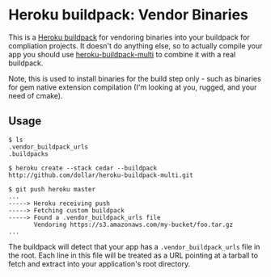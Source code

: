 Heroku buildpack: Vendor Binaries
=================================

This is a [Heroku buildpack](http://devcenter.heroku.com/articles/buildpacks) for vendoring binaries into your buildpack for compliation projects. It doesn't do anything else, so to actually compile your app you should use [heroku-buildpack-multi](https://github.com/ddollar/heroku-buildpack-multi) to combine it with a real buildpack.

Note, this is used to install binaries for the build step only - such as binaries for gem native extension compilation (I'm looking at you, rugged, and your need of cmake).

Usage
-----

    $ ls
    .vendor_buildpack_urls
    .buildpacks

    $ heroku create --stack cedar --buildpack http://github.com/dollar/heroku-buildpack-multi.git

    $ git push heroku master
    ...
    -----> Heroku receiving push
    -----> Fetching custom buildpack
    -----> Found a .vendor_buildpack_urls file
           Vendoring https://s3.amazonaws.com/my-bucket/foo.tar.gz
    ...

The buildpack will detect that your app has a `.vendor_buildpack_urls` file in the root. Each line in this file will be treated as a URL pointing at a tarball to fetch and extract into your application's root directory.

